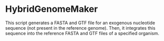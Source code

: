 # HybridGenomeMaker
This script generates a FASTA and GTF file for an exogenous nucleotide sequence (not present in the reference genome). Then, it integrates this sequence into the reference FASTA and GTF files of a specified organism.
